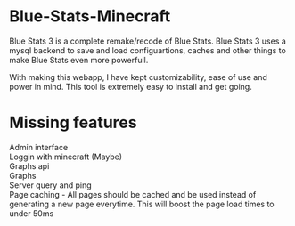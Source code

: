 # Blue-Stats-Minecraft
Blue Stats 3 is a complete remake/recode of Blue Stats.
Blue Stats 3 uses a mysql backend to save and load configuartions, caches and other things to make Blue Stats even more powerfull.

With making this webapp, I have kept customizability, ease of use and power in mind. This tool is extremely easy to install and get going.

Missing features
=====================
Admin interface     
Loggin with minecraft (Maybe)     
Graphs api     
Graphs     
Server query and ping     
Page caching - All pages should be cached and be used instead of generating a new page everytime. This will boost the page load times to under 50ms

